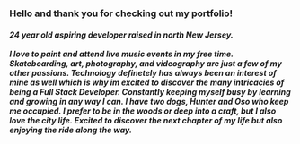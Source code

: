 ### Hello and thank you for checking out my portfolio! 

##### 24 year old aspiring developer raised in north New Jersey. <br><br> I love to paint and attend live music events in my free time. Skateboarding, art, photography, and videography are just a few of my other passions. Technology definetely has always been an interest of mine as well which is why im excited to discover the many intricacies of being a Full Stack Developer. Constantly keeping myself busy by learning and growing in any way I can. I have two dogs, Hunter and Oso who keep me occupied. I prefer to be in the woods or deep into a craft, but I also love the city life. Excited to discover the next chapter of my life but also enjoying the ride along the way.</p>

<!--
**Crozarts/crozarts** is a ✨ _special_ ✨ repository because its `README.md` (this file) appears on your GitHub profile.

Here are some ideas to get you started:

- 🔭 I’m currently working on ...
- 🌱 I’m currently learning ...
- 👯 I’m looking to collaborate on ...
- 🤔 I’m looking for help with ...
- 💬 Ask me about ...
- 📫 How to reach me: ...
- 😄 Pronouns: ...
- ⚡ Fun fact: ...
-->
